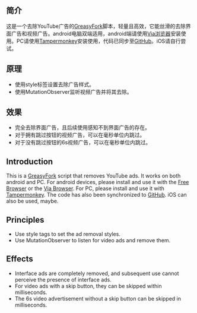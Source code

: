 ## 简介
这是一个去除YouTube广告的[GreasyFork](https://greasyfork.org/scripts/459541-youtube%E5%8E%BB%E5%B9%BF%E5%91%8A-youtube-ad-blocker)脚本，轻量且高效，它能丝滑的去除界面广告和视频广告。android电脑双端适用，android端请使用[Via浏览器](https://viayoo.com/)安装使用。PC请使用[Tampermonkey](https://www.tampermonkey.net/)安装使用，代码已同步至[GitHub](https://github.com/iamfugui/YouTube-AD-Blocker)。iOS请自行尝试。

## 原理
- 使用style标签设置去除广告样式。
- 使用MutationObserver监听视频广告并将其去除。

## 效果
- 完全去除界面广告，且后续使用感知不到界面广告的存在。
- 对于拥有跳过按钮的视频广告，可以在毫秒单位内跳过。
- 对于没有跳过按钮的6s视频广告，可以在毫秒单位内跳过。

## Introduction
This is a [GreasyFork](https://greasyfork.org/scripts/459541-youtube%E5%8E%BB%E5%B9%BF%E5%91%8A-youtube-ad-blocker) script that removes YouTube ads. It works on both android and PC. For android devices, please install and use it with the [Free Browser](https://github.com/woheller69/browser) or the [Via Browser](https://viayoo.com/). For PC, please install and use it with [Tampermonkey](https://www.tampermonkey.net/). The code has also been synchronized to [GitHub](https://github.com/iamfugui/YouTube-AD-Blocker). iOS can also be used, maybe.

## Principles
- Use style tags to set the ad removal styles.
- Use MutationObserver to listen for video ads and remove them.

## Effects
- Interface ads are completely removed, and subsequent use cannot perceive the presence of interface ads.
- For video ads with a skip button, they can be skipped within milliseconds.
- The 6s video advertisement without a skip button can be skipped in milliseconds.
